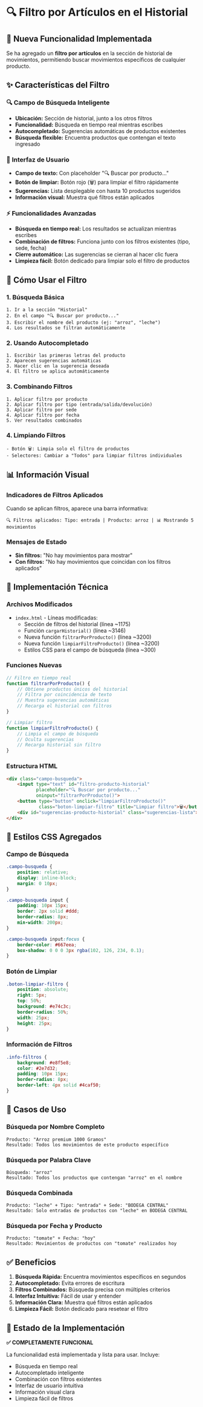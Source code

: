 # 🔍 Filtro por Artículos en el Historial

## 🎯 Nueva Funcionalidad Implementada

Se ha agregado un **filtro por artículos** en la sección de historial de movimientos, permitiendo buscar movimientos específicos de cualquier producto.

## ✨ Características del Filtro

### 🔍 **Campo de Búsqueda Inteligente**
- **Ubicación:** Sección de historial, junto a los otros filtros
- **Funcionalidad:** Búsqueda en tiempo real mientras escribes
- **Autocompletado:** Sugerencias automáticas de productos existentes
- **Búsqueda flexible:** Encuentra productos que contengan el texto ingresado

### 🎨 **Interfaz de Usuario**
- **Campo de texto:** Con placeholder "🔍 Buscar por producto..."
- **Botón de limpiar:** Botón rojo (🗑️) para limpiar el filtro rápidamente
- **Sugerencias:** Lista desplegable con hasta 10 productos sugeridos
- **Información visual:** Muestra qué filtros están aplicados

### ⚡ **Funcionalidades Avanzadas**
- **Búsqueda en tiempo real:** Los resultados se actualizan mientras escribes
- **Combinación de filtros:** Funciona junto con los filtros existentes (tipo, sede, fecha)
- **Cierre automático:** Las sugerencias se cierran al hacer clic fuera
- **Limpieza fácil:** Botón dedicado para limpiar solo el filtro de productos

## 🚀 Cómo Usar el Filtro

### 1. **Búsqueda Básica**
```
1. Ir a la sección "Historial"
2. En el campo "🔍 Buscar por producto..."
3. Escribir el nombre del producto (ej: "arroz", "leche")
4. Los resultados se filtran automáticamente
```

### 2. **Usando Autocompletado**
```
1. Escribir las primeras letras del producto
2. Aparecen sugerencias automáticas
3. Hacer clic en la sugerencia deseada
4. El filtro se aplica automáticamente
```

### 3. **Combinando Filtros**
```
1. Aplicar filtro por producto
2. Aplicar filtro por tipo (entrada/salida/devolución)
3. Aplicar filtro por sede
4. Aplicar filtro por fecha
5. Ver resultados combinados
```

### 4. **Limpiando Filtros**
```
- Botón 🗑️: Limpia solo el filtro de productos
- Selectores: Cambiar a "Todos" para limpiar filtros individuales
```

## 📊 Información Visual

### **Indicadores de Filtros Aplicados**
Cuando se aplican filtros, aparece una barra informativa:
```
🔍 Filtros aplicados: Tipo: entrada | Producto: arroz | 📊 Mostrando 5 movimientos
```

### **Mensajes de Estado**
- **Sin filtros:** "No hay movimientos para mostrar"
- **Con filtros:** "No hay movimientos que coincidan con los filtros aplicados"

## 🔧 Implementación Técnica

### **Archivos Modificados**
- `index.html` - Líneas modificadas:
  - Sección de filtros del historial (línea ~1175)
  - Función `cargarHistorial()` (línea ~3146)
  - Nueva función `filtrarPorProducto()` (línea ~3200)
  - Nueva función `limpiarFiltroProducto()` (línea ~3200)
  - Estilos CSS para el campo de búsqueda (línea ~300)

### **Funciones Nuevas**
```javascript
// Filtro en tiempo real
function filtrarPorProducto() {
    // Obtiene productos únicos del historial
    // Filtra por coincidencia de texto
    // Muestra sugerencias automáticas
    // Recarga el historial con filtros
}

// Limpiar filtro
function limpiarFiltroProducto() {
    // Limpia el campo de búsqueda
    // Oculta sugerencias
    // Recarga historial sin filtro
}
```

### **Estructura HTML**
```html
<div class="campo-busqueda">
    <input type="text" id="filtro-producto-historial" 
           placeholder="🔍 Buscar por producto..." 
           oninput="filtrarPorProducto()">
    <button type="button" onclick="limpiarFiltroProducto()" 
            class="boton-limpiar-filtro" title="Limpiar filtro">🗑️</button>
    <div id="sugerencias-producto-historial" class="sugerencias-lista"></div>
</div>
```

## 🎨 Estilos CSS Agregados

### **Campo de Búsqueda**
```css
.campo-busqueda {
    position: relative;
    display: inline-block;
    margin: 0 10px;
}

.campo-busqueda input {
    padding: 10px 15px;
    border: 2px solid #ddd;
    border-radius: 8px;
    min-width: 200px;
}

.campo-busqueda input:focus {
    border-color: #667eea;
    box-shadow: 0 0 0 3px rgba(102, 126, 234, 0.1);
}
```

### **Botón de Limpiar**
```css
.boton-limpiar-filtro {
    position: absolute;
    right: 5px;
    top: 50%;
    background: #e74c3c;
    border-radius: 50%;
    width: 25px;
    height: 25px;
}
```

### **Información de Filtros**
```css
.info-filtros {
    background: #e8f5e8;
    color: #2e7d32;
    padding: 10px 15px;
    border-radius: 8px;
    border-left: 4px solid #4caf50;
}
```

## 🧪 Casos de Uso

### **Búsqueda por Nombre Completo**
```
Producto: "Arroz premium 1000 Gramos"
Resultado: Todos los movimientos de este producto específico
```

### **Búsqueda por Palabra Clave**
```
Búsqueda: "arroz"
Resultado: Todos los productos que contengan "arroz" en el nombre
```

### **Búsqueda Combinada**
```
Producto: "leche" + Tipo: "entrada" + Sede: "BODEGA CENTRAL"
Resultado: Solo entradas de productos con "leche" en BODEGA CENTRAL
```

### **Búsqueda por Fecha y Producto**
```
Producto: "tomate" + Fecha: "hoy"
Resultado: Movimientos de productos con "tomate" realizados hoy
```

## ✅ Beneficios

1. **Búsqueda Rápida:** Encuentra movimientos específicos en segundos
2. **Autocompletado:** Evita errores de escritura
3. **Filtros Combinados:** Búsqueda precisa con múltiples criterios
4. **Interfaz Intuitiva:** Fácil de usar y entender
5. **Información Clara:** Muestra qué filtros están aplicados
6. **Limpieza Fácil:** Botón dedicado para resetear el filtro

## 🚀 Estado de la Implementación

**✅ COMPLETAMENTE FUNCIONAL**

La funcionalidad está implementada y lista para usar. Incluye:
- Búsqueda en tiempo real
- Autocompletado inteligente
- Combinación con filtros existentes
- Interfaz de usuario intuitiva
- Información visual clara
- Limpieza fácil de filtros
